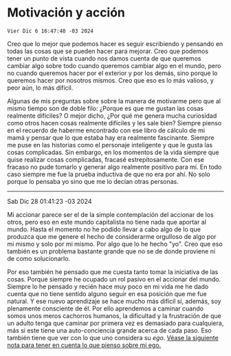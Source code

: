 # Motivación y acción

`Vier Dic 6 16:47:40 -03 2024`

Creo que lo mejor que podemos hacer es seguir escribiendo y pensando en todas las cosas
que se pueden hacer para mejorar.
Creo que podemos tener un punto de vista cuando nos damos cuenta de que queremos cambiar algo
sobre todo cuando queremos cambiar algo en el mundo,
pero no cuando queremos hacer por el exterior y por los demás,
sino porque lo queremos hacer por nosotros mismos.
Creo que eso es lo más valioso, y peor aún, lo más difícil.

Algunas de mis preguntas sobre sobre la manera de motivarme pero
que al mismo tiempo son de doble filo:
¿Porque es que me gustan las cosas realmente difíciles?
O mejor dicho,
¿Por qué me genera mucha curiosidad como otros hacen cosas realmente difíciles y les sale bien?
Siempre pienso en el recuerdo de haberme encontrado con ese libro de cálculo de mi mamá
y pensar que lo que estaba hay era realmente fascinante.
Siempre me puse en las historias como el personaje inteligente y que le gusta las cosas complicadas.
Sin embargo, en los momentos de la vida siempre que quise realizar cosas complicadas,
fracasé estrepitosamente.
Con ese fracaso no pude tomarlo y generar algo realmente positivo para mí.
En todo caso siempre me fue la prueba inductiva de que no era por ahí.
No solo porque lo pensaba yo sino que me lo decían otras personas.

---

Sab Dic 28 01:41:23 -03 2024

Mi accionar parece ser el de la simple contemplación del accionar de los otros,
pero eso en este mundo capitalista no tiene nada que aportar al mundo.
Hasta el momento no he podido llevar a cabo algo de lo que produzca que
me genere el hecho de considerarme orgulloso de algo por mi mismo
y solo por mi mismo.
Por algo que lo he hecho "yo".
Creo que eso también es un problema bastante grande que no se de donde proviene
ni de como solucionarlo.

Por eso también he pensado que me cuesta tanto tomar la iniciativa de las cosas.
Porque siempre he ocupado un rol pasivo en el accionar del mundo.
Siempre lo he pensado y recién hace muy poco en mi vida me he dado cuenta que
no tiene sentido alguno seguir en esa posición que me fue natural.
Y ese nuevo aprendizaje se hace mucho más difícil si, además, soy plenamente consciente de él.
Por ello aprendemos a caminar cuando somos unos meros cachorros humanos,
la dificultad y la frustración de que un adulto tenga que caminar por primera vez
es demasiado para cualquiera,
más si este tiene una auto-conciencia grande acerca de cada paso.
Eso también tiene que ver con lo que uno considera su *ego*.
[Véase la siguiente nota para tener en cuenta lo que pienso sobre mi ego.](./on-ego.md)

